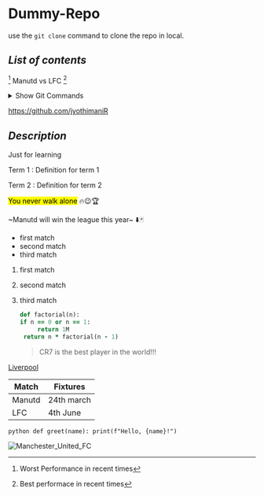# **Dummy-Repo**

use the ` git clone ` command to clone the repo in local.

## *List of contents* 
[^1] Manutd vs LFC [^2]

<details>
  <summary>Show Git Commands</summary>

  - [ ] `git status` — check current branch state  
  - [ ] `git add .` — stage all changes  
  - [ ] `git commit -m "message"` — commit changes  
  - [ ] `git push` — push to remote

</details>

<https://github.com/jyothimaniR>

## *Description*
Just for learning

Term 1
: Definition for term 1

Term 2
: Definition for term 2

<mark>You never walk alone</mark> 🔥😉🏆

~Manutd will win the league this year~ ⬇️🃏

+ first match
+ second match
+ third match

1. first match
1. second match
1. third match

   ```rb
   def factorial(n):
   if n == 0 or n == 1:
        return 1M
    return n * factorial(n - 1)
   ```

   > CR7 is the best player in the world!!!

  
[Liverpool](https://explore-liverpool.com/wp-content/uploads/2025/02/LFC-.jpg)

 Match | Fixtures 
|------|---------|
Manutd | 24th march
LFC    | 4th June

 ```python def greet(name): print(f"Hello, {name}!") ```
 
![Manchester_United_FC](https://github.com/user-attachments/assets/d56fb47e-70ad-4620-b24c-19e992d2cffa)

[^1]: Worst Performance in recent times
[^2]: Best performace in recent times
